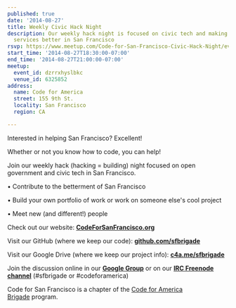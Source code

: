 ```yaml
---
published: true
date: '2014-08-27'
title: Weekly Civic Hack Night
description: Our weekly hack night is focused on civic tech and making government
  services better in San Francisco
rsvp: https://www.meetup.com/Code-for-San-Francisco-Civic-Hack-Night/events/193535742/
start_time: '2014-08-27T18:30:00-07:00'
end_time: '2014-08-27T21:00:00-07:00'
meetup:
  event_id: dzrrxhyslbkc
  venue_id: 6325852
address:
  name: Code for America
  street: 155 9th St.
  locality: San Francisco
  region: CA

---
```

<!-- imported via scripts/generate-events-from-meetup -->
<p>Interested in helping San Francisco? Excellent!</p> <p>Whether or not you know how to code, you can help! </p> <p>Join our weekly hack (hacking = building) night focused on open government and civic tech in San Francisco. </p> <p>• Contribute to the betterment of San Francisco</p> <p>• Build your own portfolio of work or work on someone else's cool project</p> <p>• Meet new (and different!) people</p> <p>


Check out our website: <a href="http://www.codeforsanfrancisco.org"><b>CodeForSanFrancisco.org</b></a></p> <p>Visit our GitHub (where we keep our code): <a href="https://www.github.com/sfbrigade"><b>github.com/sfbrigade</b></a></p> <p>Visit our Google Drive (where we keep our project info): <a href="http://c4a.me/sfbrigade"><b>c4a.me/sfbrigade</b></a></p> <p>Join the discussion online in our <a href="https://groups.google.com/forum/#!forum/code-for-san-francisco"><b>Google Group</b></a> or on our <a href="http://webchat.freenode.net/"><b>IRC Freenode channel</b></a> (#sfbrigade or #codeforamerica) </p> <p>


Code for San Francisco is a chapter of the <a href="http://brigade.codeforamerica.org/">Code for America Brigade</a> program.</p> 

